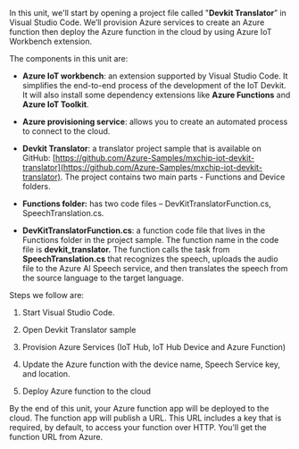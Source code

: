 In this unit, we'll start by opening a project file called "**Devkit Translator**” in Visual Studio Code. We’ll provision Azure services to create an Azure function then deploy the Azure function in the cloud by using Azure IoT Workbench extension. 

 The components in this unit are: 

- **Azure IoT workbench**: an extension supported by Visual Studio Code. It simplifies the end-to-end process of the development of the IoT Devkit. It will also install some dependency extensions like **Azure Functions** and **Azure IoT Toolkit**.
- **Azure provisioning service**: allows you to create an automated process to connect to the cloud.
- **Devkit Translator**: a translator project sample that is available on GitHub: [https://github.com/Azure-Samples/mxchip-iot-devkit-translator](https://github.com/Azure-Samples/mxchip-iot-devkit-translator). The project contains two main parts - Functions and Device folders. 

- **Functions folder:** has two code files – DevKitTranslatorFunction.cs,  SpeechTranslation.cs.

- **DevKitTranslatorFunction.cs**: a function code file that lives in the Functions folder in the project sample. The function name in the code file is **devkit_translator.** The function calls the task from **SpeechTranslation.cs** that recognizes the speech, uploads the audio file to the Azure AI Speech service, and then translates the speech from the source language to the target language.

Steps we follow are:

1. Start Visual Studio Code.

2. Open Devkit Translator sample

3. Provision Azure Services (IoT Hub, IoT Hub Device and Azure Function)

4. Update the Azure function with the device name, Speech Service key, and location.

5. Deploy Azure function to the cloud

By the end of this unit, your Azure function app will be deployed to the cloud. The function app will publish a URL. This URL includes a key that is required, by default, to access your function over HTTP. You'll get the function URL from Azure.  

##   
